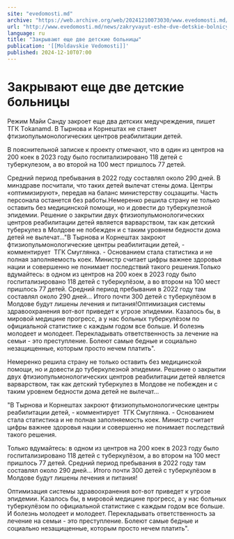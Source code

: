 ```yaml
---
site: "evedomosti.md"
archive: "https://web.archive.org/web/20241210073030/www.evedomosti.md/news/zakryvayut-eshe-dve-detskie-bolnicy"
url: "http://www.evedomosti.md/news/zakryvayut-eshe-dve-detskie-bolnicy"
language: ru
title: "Закрывают еще две детские больницы"
publication: '[[Moldavskie Vedomosti]]'
published: 2024-12-10T07:00
---
```


# Закрывают еще две детские больницы

Режим Майи Санду закроет еще два детских медучреждения, пишет ТГК Тokanamd. В Тырнова и Корнештах не станет фтизиопульмонологических центров реабилитации детей.

В пояснительной записке к проекту отмечают, что в один из центров на 200 коек в 2023 году было госпитализировано 118 детей с туберкулезом, а во второй на 100 мест пришлось 77 детей.

Средний период пребывания в 2022 году составлял около 290 дней. В минздраве посчитали, что таких детей вылечат стены дома. Центры «оптимизируют», передав на баланс министерству соцзащиты. Часть персонала останется без работы.Немеренко решила страну не только оставить без медицинской помощи, но и довести до туберкулезной эпидемии. Решение о закрытии двух фтизиопульмонологических центров реабилитации детей является варварством, так как детский туберкулез в Молдове не побежден и с таким уровнем бедности дома детей не вылечат..."В Тырнова и Корнештах закроют фтизиопульмонологические центры реабилитации детей, - комментирует  ТГК Смуглянка. - Основанием стала статистика и не полная заполняемость коек. Министр считает цифры важнее здоровья нации и совершенно не понимает последствий такого решения.Только вдумайтесь: в одном из центров на 200 коек в 2023 году было госпитализировано 118 детей с туберкулёзом, а во втором на 100 мест пришлось 77 детей. Средний период пребывания в 2022 году там составлял около 290 дней... Итого почти 300 детей с туберкулёзом в Молдове будут лишены лечения и питания!Оптимизация системы здравоохранения вот-вот приведет к угрозе эпидемии. Казалось бы, в мировой медицине прогресс, а у нас больных туберкулёзом по официальной статистике с каждым годом все больше. И болезнь молодеет и молодеет. Перекладывать ответственность за лечение на семьи - это преступление. Болеют самые бедные и социально незащищенные, которым просто нечем платить".

Немеренко решила страну не только оставить без медицинской помощи, но и довести до туберкулезной эпидемии. Решение о закрытии двух фтизиопульмонологических центров реабилитации детей является варварством, так как детский туберкулез в Молдове не побежден и с таким уровнем бедности дома детей не вылечат...

"В Тырнова и Корнештах закроют фтизиопульмонологические центры реабилитации детей, - комментирует  ТГК Смуглянка. - Основанием стала статистика и не полная заполняемость коек. Министр считает цифры важнее здоровья нации и совершенно не понимает последствий такого решения.

Только вдумайтесь: в одном из центров на 200 коек в 2023 году было госпитализировано 118 детей с туберкулёзом, а во втором на 100 мест пришлось 77 детей. Средний период пребывания в 2022 году там составлял около 290 дней... Итого почти 300 детей с туберкулёзом в Молдове будут лишены лечения и питания!

Оптимизация системы здравоохранения вот-вот приведет к угрозе эпидемии. Казалось бы, в мировой медицине прогресс, а у нас больных туберкулёзом по официальной статистике с каждым годом все больше. И болезнь молодеет и молодеет. Перекладывать ответственность за лечение на семьи - это преступление. Болеют самые бедные и социально незащищенные, которым просто нечем платить".